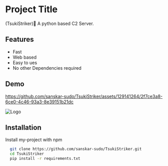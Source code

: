 
# Project Title

(TsukiStriker)🥷
A python based C2 Server.

## Features

- Fast
- Web based
- Easy to ues
- No other Dependencies required 


## Demo
https://github.com/sanskar-sudo/TsukiStriker/assets/129141264/2f7ce3a8-6ce0-4c46-93a3-8e39151b21dc




![Logo](https://imgs.search.brave.com/y8mfehYd-8E6wsq0-ovjtTzGq3coXWhETAXaiHYXus4/rs:fit:500:0:0/g:ce/aHR0cHM6Ly90My5m/dGNkbi5uZXQvanBn/LzAxLzAzLzUyLzUw/LzM2MF9GXzEwMzUy/NTAzMl9XNDJUcHR1/V1VyeUp6VUhOU3ZR/eXhramVQUjdYaWRN/NC5qcGc)


## Installation

Install my-project with npm

```bash
  git clone https://github.com/sanskar-sudo/TsukiStriker.git
  cd TsukiStriker
  pip install -r requirements.txt

```
    
